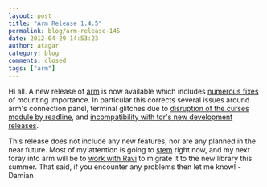 ```yaml
---
layout: post
title: "Arm Release 1.4.5"
permalink: blog/arm-release-145
date: 2012-04-29 14:53:23
author: atagar
category: blog
comments: closed
tags: ["arm"]
---
```


Hi all. A new release of [arm](http://www.atagar.com/arm/) is now available which includes [numerous fixes](http://www.atagar.com/arm/releaseNotes.php) of mounting importance. In particular this corrects several issues around arm's connection panel, terminal glitches due to [disruption of the curses module by readline](https://gitweb.torproject.org/arm.git/commitdiff/b86e5bf), and [incompatibility with tor's new development releases](https://lists.torproject.org/pipermail/tor-talk/2012-April/023961.html).

This release does not include any new features, nor are any planned in the near future. Most of my attention is going to [stem](https://trac.torproject.org/projects/tor/wiki/doc/stem) right now, and my next foray into arm will be to [work with Ravi](https://www.torproject.org/about/gsocProposal/gsoc12-proposal-stemImprovements.html) to migrate it to the new library this summer. That said, if you encounter any problems then let me know! -Damian
